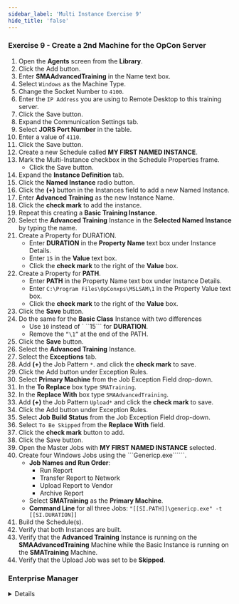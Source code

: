 ```yaml
---
sidebar_label: 'Multi Instance Exercise 9'
hide_title: 'false'
---
```


<head>
  <meta name="robots" content="noindex, nofollow" />
</head>

### Exercise 9 - Create a 2nd Machine for the OpCon Server

1.	Open the **Agents** screen from the **Library**.
2.	Click the Add button.
3.	Enter **SMAAdvancedTraining** in the Name text box.
4.	Select ```Windows``` as the Machine Type.
5.	Change the Socket Number to ```4100```.
6.	Enter the ```IP Address``` you are using to Remote Desktop to this training server.
7.	Click the Save button.
8.	Expand the Communication Settings tab.
9.	Select **JORS Port Number** in the table.
10.	Enter a value of ```4110```.
11.	Click the Save button.
12.	Create a new Schedule called **MY FIRST NAMED INSTANCE**. 
13.	Mark the Multi-Instance checkbox in the Schedule Properties frame.
    * Click the Save button.
14.	Expand the **Instance Definition** tab.
15.	Click the **Named Instance** radio button.
16.	Click the **(+)** button in the Instances field to add a new Named Instance.
17.	Enter **Advanced Training** as the new Instance Name.
18.	Click the **check mark** to add the instance.
19.	Repeat this creating a **Basic Training Instance**.
20.	Select the **Advanced Training** Instance in the **Selected Named Instance** by typing the name.
21.	Create a Property for DURATION.
    * Enter **DURATION** in the **Property Name** text box under Instance Details.
    * Enter ```15``` in the **Value** text box.
    * Click the **check mark** to the right of the **Value** box.
22.	Create a Property for **PATH**.
    * Enter **PATH** in the Property Name text box under Instance Details.
    * Enter ```C:\Program Files\OpConxps\MSLSAM\1``` in the Property Value text box.  
    * Click the **check mark** to the right of the **Value** box.
23.	Click the **Save** button.
24.	Do the same for the **Basic Class** Instance with two differences
    * Use ```10``` instead of ` ``15``` for **DURATION**.
    * Remove the ```“\1”``` at the end of the PATH.
25. Click the **Save** button.    
26.	Select the **Advanced Training** Instance. 
27.	Select the **Exceptions** tab.
27. Add **(+)** the Job Pattern ```*```.  and click the **check mark** to save.
29. Click the Add button under Exception Rules.
29. Select **Primary Machine** from the Job Exception Field drop-down.
29. In the **To Replace** box type ```SMATraining```.
29. In the **Replace With** box type ```SMAAdvancedTraining```.
28.	Add **(+)** the Job Pattern ```Upload*``` and click the **check mark** to save.
29.	Click the Add button under Exception Rules.
30.	Select **Job Build Status** from the Job Exception Field drop-down.
31.	Select ```To Be Skipped``` from the **Replace With** field.
32.	Click the **check mark** button to add.
33.	Click the Save button.
34.	Open the Master Jobs with **MY FIRST NAMED INSTANCE** selected. 
35.	Create four Windows Jobs using the ```Genericp.exe``````.
    * **Job Names and Run Order**:
        * Run Report
        * Transfer Report to Network
        * Upload Report to Vendor
        * Archive Report
    * Select **SMATraining** as the **Primary Machine**.  
    * **Command Line** for all three Jobs:   ```"[[SI.PATH]]\genericp.exe" -t [[SI.DURATION]]```
36.	Build the Schedule(s).
37.	Verify that both Instances are built.
38.	Verify that the **Advanced Training** Instance is running on the **SMAAdvancedTraining** Machine while the Basic Instance is running on the **SMATraining** Machine. 
39.	Verify that the Upload Job was set to be **Skipped**.

### Enterprise Manager

<details>

1.	Open the Machines screen from the Administration section of the Navigation Panel.
2.	Click the Add button.
3.	Enter **SMAAdvancedTraining** in the Name text box.
4.	Select ```Windows``` as the Machine Type.
5.	Change the Socket Number to ```4100```.
6.	Enter the ```IP Address``` you are using to Remote Desktop to this training server.
7.	Click the Save button.
8.	Click the OpCon **Advanced Settings** Panel link.
9.	Click the Communication Settings tab.
10.	Select **JORS Port Number** in the table.
11.	Enter a value of ```4110```.
12.	Click the Update button.
13.	Click the Save button
14.	Create a new Schedule called **MY FIRST NAMED INSTANCE**. 
15.	Mark the Multi-Instance checkbox in the Schedule Properties frame.
16.	Click the **Instance Definition** tab.
17.	Click the **Named Instance** radio button.
18.	Click the Add button in the Instances field on the left side of the screen.
19.	Click the Add button on the Select Instance popup window.
20.	Enter **Advanced Training** in the Instance Name.
21.	Click the OK button.
22.	Click the OK button.
23.	Repeat this creating a **Basic Training Instance**.
24.	Select the **Advanced Training** Instance in the **Instance** box on the left side of the screen.
25.	Create a Property for DURATION.
    * Enter **DURATION** in the **Property Name** text box under Instance Details.
    * Enter ```15``` in the **Property Value** text box.
    * Click the Add button to the right of Property Value.
26.	Create a Property for **PATH**.
    * Enter **PATH** in the Property Name text box under Instance Details.
    * Enter ```C:\Program Files\OpConxps\MSLSAM\1``` in the Property Value text box.  
    * Click the Add button to the right of **Property Value**.
27.	Click the Save button.
28.	Do the same for the **Basic Class** Instance with two differences
    * Use ```10``` instead of ```15``` for **DURATION**.
    * Remove the ```“\1”``` at the end of the PATH.
29. Click the Save button.
30. Select the **Advanced Training** Instance. 
31. Click the Add button under Exception Rules.
31. Enter the Job Pattern as ```*```.    
30.	Replace **Primary Machine** ```SMATraining```. In the New Value text box enter ```SMAAdvancedTraining```. 
31.	Click the OK button.
32.	Enter the Job Pattern ```Upload*```
33.	Click the Add button under Exception Rules.
34.	Select Job Build Status from the Job Field drop-down.
35.	Select ```To Be Skipped``` from the New Value field.
36.	Click the OK button.
37.	Click the Save button.
38.	Open the Job Master with **MY FIRST NAMED INSTANCE** selected. 
39.	Create four Windows Jobs using the ```Genericp.exe```.
    * **Job Names and Run Order**:
        * Run Report
        * Transfer Report to Network
        * Upload Report to Vendor
        * Archive Report
    * Select **SMATraining** as the **Primary Machine**.  
    * **Command Line** for all three Jobs:   ```"[[SI.PATH]]\genericp.exe" –t [[SI.DURATION]]```
40.	Build the Schedule(s).
41.	Verify that both Instances are built.
42.	Verify that the **Advanced Training** Instance is running on the **SMAAdvancedTraining** Machine while the Basic Instance is running on the **SMATraining** Machine. 
43.	Verify that the Upload Job was set to be **Skipped**.

</details>